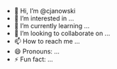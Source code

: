 - 👋 Hi, I’m @cjanowski
- 👀 I’m interested in ...
- 🌱 I’m currently learning ...
- 💞️ I’m looking to collaborate on ...
- 📫 How to reach me ...
- 😄 Pronouns: ...
- ⚡ Fun fact: ...

<!---
cjanowski/cjanowski is a ✨ special ✨ repository because its `README.md` (this file) appears on your GitHub profile.
You can click the Preview link to take a look at your changes.
--->
